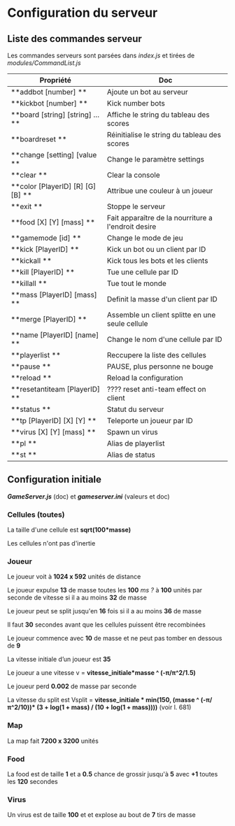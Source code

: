 # Configuration du serveur

## Liste des commandes serveur

Les commandes serveurs sont parsées dans *index.js* et tirées de *modules/CommandList.js*

|  Propriété                        |  Doc                                                   |
|-----------------------------------|--------------------------------------------------------|
| **addbot [number]		         ** |    Ajoute un bot au serveur                            |
| **kickbot [number]		     ** |    Kick number bots                                    |
| **board [string] [string] …    ** |    Affiche le string du tableau des scores             |
| **boardreset  		         ** |    Réinitialise le string du tableau des scores        |
| **change [setting] [value      ** |    Change le paramètre settings                        |
| **clear				         ** |    Clear la console                                    |
| **color [PlayerID] [R] [G] [B] ** |    Attribue une couleur à un joueur                    |
| **exit 				         ** |    Stoppe le serveur                                   |
| **food [X] [Y] [mass]   	     ** |    Fait apparaître de la nourriture a l'endroit desire |
| **gamemode [id]  		         ** |    Change le mode de jeu                               |
| **kick [PlayerID]	    	     ** |    Kick un bot ou un client par ID                     |
| **kickall    		             ** |    Kick tous les bots et les clients                   |
| **kill [PlayerID]     		 ** |    Tue une cellule par ID                              |
| **killall        		   	     ** |    Tue tout le monde                                   |
| **mass [PlayerID] [mass]  	 ** |    Definit la masse d'un client par ID                 |
| **merge [PlayerID] 		     ** |    Assemble un client splitte en une seule cellule     |
| **name [PlayerID] [name]	     ** |    Change le nom d'une cellule par ID                  |
| **playerlist			         ** |    Reccupere la liste des cellules                     |
| **pause   			         ** |    PAUSE, plus personne ne bouge                       |
| **reload			             ** |    Reload la configuration                             |
| **resetantiteam [PlayerID]     ** |    ???? reset anti-team effect on client               |
| **status			             ** |    Statut du serveur                                   |
| **tp [PlayerID] [X] [Y]	     ** |    Teleporte un joueur par ID                          |
| **virus [X] [Y] [mass]     	 ** |    Spawn un virus                                      |
| **pl 				             ** |    Alias de playerlist                                 |
| **st 				             ** |    Alias de status                                     |


## Configuration initiale

***GameServer.js*** (doc) et ***gameserver.ini*** (valeurs et doc)

### Cellules (toutes)

La taille d'une cellule est **sqrt(100*masse)**

Les cellules n'ont pas d'inertie

### Joueur

Le joueur voit à **1024 x 592** unités de distance

Le joueur expulse **13** de masse toutes les **100** *ms ?* à **100** unités par seconde de vitesse si il a au moins **32** de masse

Le joueur peut se split jusqu'en **16** fois si il a au moins **36** de masse

Il faut **30** secondes avant que les cellules puissent être recombinées

Le joueur commence avec **10** de masse et ne peut pas tomber en dessous de **9**

La vitesse initiale d’un joueur est **35**

Le joueur a une vitesse v = **vitesse_initiale\*masse ^ (-π/π^2/1.5)**

Le joueur perd **0.002** de masse par seconde

La vitesse du split est Vsplit = **vitesse_initiale \* min(150, (masse ^ (-π/π^2/10))\* (3 + log(1 + mass) / (10 + log(1 + mass))))** (voir l. 681)



### Map

La map fait **7200 x 3200** unités


### Food

La food est de taille **1** et a **0.5** chance de grossir jusqu'à **5** avec **+1** toutes les **120** secondes


### Virus

Un virus est de taille **100** et et explose au bout de **7** tirs de masse
